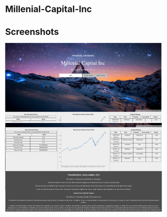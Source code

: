 # Millenial-Capital-Inc

# Screenshots
![Screenshot 1](https://github.com/Flowithewind/Millenial-Capital-Inc/blob/master/IMG_1789.JPG)
![Screenshot 2](https://github.com/Flowithewind/Millenial-Capital-Inc/blob/master/IMG_1790.JPG)

